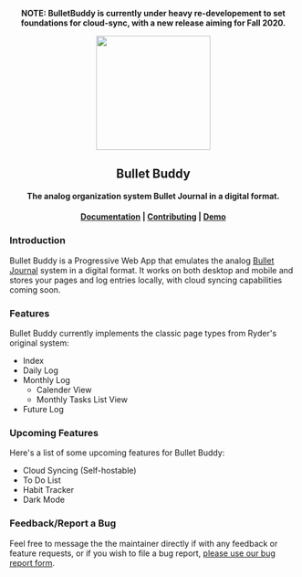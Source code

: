 <div style="text-align: center;">

**NOTE: BulletBuddy is currently under heavy re-developement to set foundations 
for cloud-sync, with a new release aiming for Fall 2020.**

<img style="height: 200px;" src=".gitbook/assets/icon.png" />

## Bullet Buddy

 **The analog organization system Bullet Journal in a digital format.**

####  [Documentation](documentation.md) | [Contributing](contributing.md) | [Demo](https://bulletbuddy.app)
</div>

### Introduction 

Bullet Buddy is a Progressive Web App that emulates the analog [Bullet Journal](https://bulletjournal.com/) system in a digital format. It works on both desktop and mobile and stores your pages and log entries locally, with cloud syncing capabilities coming soon.

### Features

Bullet Buddy currently implements the classic page types from Ryder's original system:

* Index
* Daily Log
* Monthly Log
  * Calender View
  * Monthly Tasks List View
* Future Log

### Upcoming Features

Here's a list of some upcoming features for Bullet Buddy:

* Cloud Syncing \(Self-hostable\)
* To Do List
* Habit Tracker
* Dark Mode

### Feedback/Report a Bug

Feel free to message the the maintainer directly if with any feedback or feature requests, or if you wish to file a bug report, [please use our bug report form](https://airtable.com/shrUVqQgxSuqbKPCI).

